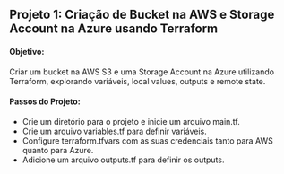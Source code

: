 ## Projeto 1: Criação de Bucket na AWS e Storage Account na Azure usando Terraform

#### Objetivo: 
Criar um bucket na AWS S3 e uma Storage Account na Azure utilizando Terraform, explorando variáveis, local values, outputs e remote state.

#### Passos do Projeto:

- Crie um diretório para o projeto e inicie um arquivo main.tf.
- Crie um arquivo variables.tf para definir variáveis.
- Configure terraform.tfvars com as suas credenciais tanto para AWS quanto para Azure.
- Adicione um arquivo outputs.tf para definir os outputs.
